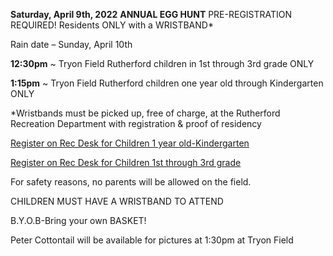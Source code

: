 **Saturday, April 9th, 2022** 
**ANNUAL EGG HUNT**
PRE-REGISTRATION REQUIRED! Residents ONLY with a WRISTBAND*

Rain date – Sunday, April 10th

**12:30pm** ~ Tryon Field Rutherford children in 1st through 3rd grade ONLY 

**1:15pm** ~ Tryon Field Rutherford children one year old through Kindergarten ONLY

*Wristbands must be picked up, free of charge, at the Rutherford Recreation Department with registration & proof of residency

[Register on Rec Desk for Children 1 year old-Kindergarten](https://rutherfordnj.recdesk.com/Community/Program/Detail?programId=209)

[Register on Rec Desk for Children 1st through 3rd grade](https://rutherfordnj.recdesk.com/Community/Program/Detail?programId=208)

For safety reasons, no parents will be allowed on the field.

CHILDREN MUST HAVE A WRISTBAND TO ATTEND

B.Y.O.B-Bring your own BASKET!

Peter Cottontail will be available for pictures at 1:30pm at Tryon Field


